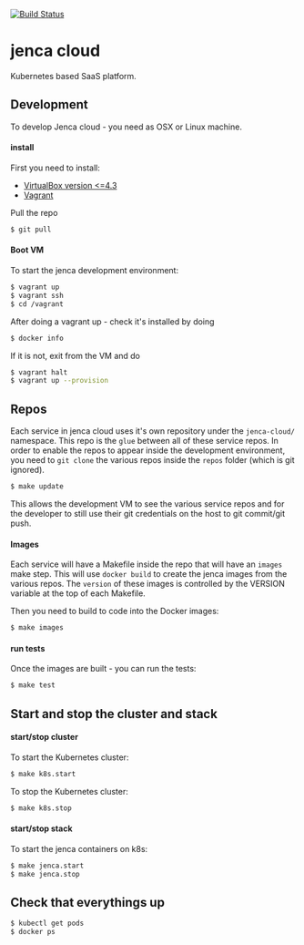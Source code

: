 [![Build Status](https://travis-ci.org/jenca-cloud/jenca-cloud.svg?branch=master)](https://travis-ci.org/jenca-cloud/jenca-cloud)

# jenca cloud

Kubernetes based SaaS platform.

## Development

To develop Jenca cloud - you need as OSX or Linux machine.

#### install
First you need to install:

 * [VirtualBox version <=4.3](https://www.virtualbox.org/wiki/Download_Old_Builds_4_3)
 * [Vagrant](https://www.vagrantup.com/docs/installation/)

Pull the repo

```bash
$ git pull
```

#### Boot VM
To start the jenca development environment:

```bash
$ vagrant up
$ vagrant ssh
$ cd /vagrant
```

After doing a vagrant up - check it's installed by doing 
```bash
$ docker info
```

If it is not, exit from the VM and do
```bash
$ vagrant halt
$ vagrant up --provision
```

## Repos

Each service in jenca cloud uses it's own repository under the `jenca-cloud/` namespace.  This repo is the `glue` between all of these service repos.  In order to enable the repos to appear inside the development environment, you need to `git clone` the various repos inside the `repos` folder (which is git ignored).

```bash
$ make update
```

This allows the development VM to see the various service repos and for the developer to still use their git credentials on the host to git commit/git push.

#### Images

Each service will have a Makefile inside the repo that will have an `images` make step.  This will use `docker build` to create the jenca images from the various repos.  The `version` of these images is controlled by the VERSION variable at the top of each Makefile.

Then you need to build to code into the Docker images:

```bash
$ make images
```

#### run tests
Once the images are built - you can run the tests:

```bash
$ make test
```

## Start and stop the cluster and stack

#### start/stop cluster
To start the Kubernetes cluster:

```bash
$ make k8s.start
```

To stop the Kubernetes cluster:

```bash
$ make k8s.stop
```

#### start/stop stack
To start the jenca containers on k8s:

```bash
$ make jenca.start
$ make jenca.stop
```
## Check that everythings up

```bash
$ kubectl get pods
$ docker ps
```
